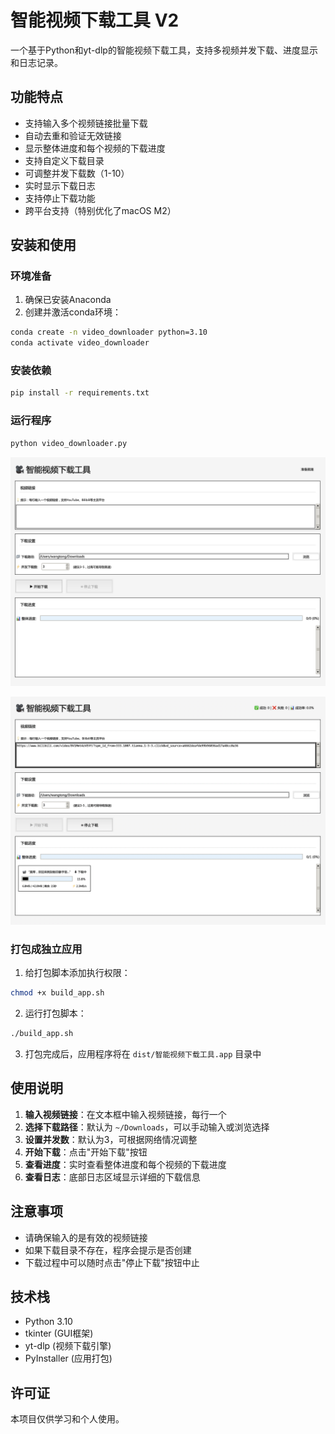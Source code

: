 # 智能视频下载工具 V2

一个基于Python和yt-dlp的智能视频下载工具，支持多视频并发下载、进度显示和日志记录。

## 功能特点

- 支持输入多个视频链接批量下载
- 自动去重和验证无效链接
- 显示整体进度和每个视频的下载进度
- 支持自定义下载目录
- 可调整并发下载数（1-10）
- 实时显示下载日志
- 支持停止下载功能
- 跨平台支持（特别优化了macOS M2）

## 安装和使用

### 环境准备

1. 确保已安装Anaconda
2. 创建并激活conda环境：
```bash
conda create -n video_downloader python=3.10
conda activate video_downloader
```

### 安装依赖

```bash
pip install -r requirements.txt
```

### 运行程序

```bash
python video_downloader.py
```

![image-20250811175050103](README.assets/image-20250811175050103.png)

![image-20250811175126879](README.assets/image-20250811175126879.png)



### 打包成独立应用

1. 给打包脚本添加执行权限：
```bash
chmod +x build_app.sh
```

2. 运行打包脚本：
```bash
./build_app.sh
```

3. 打包完成后，应用程序将在 `dist/智能视频下载工具.app` 目录中

## 使用说明

1. **输入视频链接**：在文本框中输入视频链接，每行一个
2. **选择下载路径**：默认为 `~/Downloads`，可以手动输入或浏览选择
3. **设置并发数**：默认为3，可根据网络情况调整
4. **开始下载**：点击"开始下载"按钮
5. **查看进度**：实时查看整体进度和每个视频的下载进度
6. **查看日志**：底部日志区域显示详细的下载信息

## 注意事项

- 请确保输入的是有效的视频链接
- 如果下载目录不存在，程序会提示是否创建
- 下载过程中可以随时点击"停止下载"按钮中止

## 技术栈

- Python 3.10
- tkinter (GUI框架)
- yt-dlp (视频下载引擎)
- PyInstaller (应用打包)

## 许可证

本项目仅供学习和个人使用。